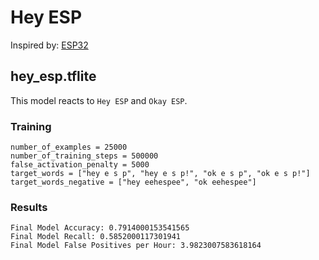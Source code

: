 # Hey ESP

Inspired by: [ESP32](https://en.wikipedia.org/wiki/ESP32)

## hey_esp.tflite

This model reacts to `Hey ESP` and `Okay ESP`.

### Training

```
number_of_examples = 25000
number_of_training_steps = 500000
false_activation_penalty = 5000
target_words = ["hey e s p", "hey e s p!", "ok e s p", "ok e s p!"]
target_words_negative = ["hey eehespee", "ok eehespee"]
```

### Results

```
Final Model Accuracy: 0.7914000153541565
Final Model Recall: 0.5852000117301941
Final Model False Positives per Hour: 3.9823007583618164
```
